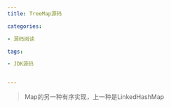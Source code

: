 ```yaml
---
title: TreeMap源码

categories: 

- 源码阅读

tags: 

- JDK源码


---
```


> Map的另一种有序实现，上一种是LinkedHashMap

